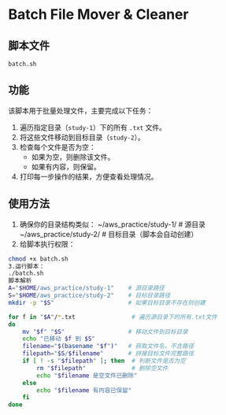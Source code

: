 # Batch File Mover & Cleaner

## 脚本文件
`batch.sh`

## 功能
该脚本用于批量处理文件，主要完成以下任务：
1. 遍历指定目录（`study-1`）下的所有 `.txt` 文件。
2. 将这些文件移动到目标目录（`study-2`）。
3. 检查每个文件是否为空：
   - 如果为空，则删除该文件。
   - 如果有内容，则保留。
4. 打印每一步操作的结果，方便查看处理情况。

## 使用方法
1. 确保你的目录结构类似：
~/aws_practice/study-1/ # 源目录
~/aws_practice/study-2/ # 目标目录（脚本会自动创建）
2. 给脚本执行权限：
```bash
chmod +x batch.sh
3.运行脚本：
./batch.sh
脚本解析
A="$HOME/aws_practice/study-1"    # 源目录路径
S="$HOME/aws_practice/study-2"    # 目标目录路径
mkdir -p "$S"                     # 如果目标目录不存在则创建

for f in "$A"/*.txt                # 遍历源目录下的所有.txt文件
do
    mv "$f" "$S"                  # 移动文件到目标目录
    echo "已移动 $f 到 $S"
    filename="$(basename "$f")"   # 获取文件名，不含路径
    filepath="$S/$filename"       # 拼接目标文件完整路径
    if [ ! -s "$filepath" ]; then  # 判断文件是否为空
        rm "$filepath"             # 删除空文件
        echo "$filename 是空文件已删除"
    else
        echo "$filename 有内容已保留"
    fi
done

